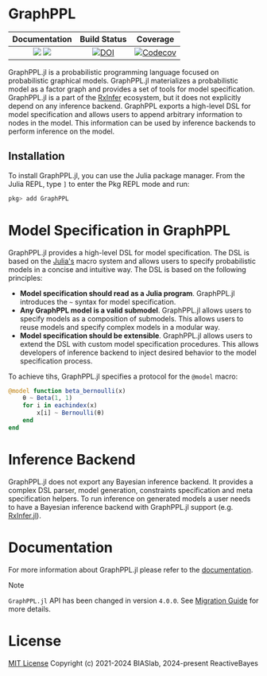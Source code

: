 # GraphPPL

| **Documentation**                                                         | **Build Status**                 | **Coverage**                       |
|:-------------------------------------------------------------------------:|:--------------------------------:|:----------------------------------:|
| [![][docs-stable-img]][docs-stable-url] [![][docs-dev-img]][docs-dev-url] | [![DOI][ci-img]][ci-url]         |[![Codecov][codecov-img]][codecov-url] |

[docs-dev-img]: https://img.shields.io/badge/docs-dev-blue.svg
[docs-dev-url]: https://reactivebayes.github.io/GraphPPL.jl/dev

[docs-stable-img]: https://img.shields.io/badge/docs-stable-blue.svg
[docs-stable-url]: https://reactivebayes.github.io/GraphPPL.jl/stable

[ci-img]: https://github.com/reactivebayes/GraphPPL.jl/actions/workflows/ci.yml/badge.svg?branch=master
[ci-url]: https://github.com/reactivebayes/GraphPPL.jl/actions

[codecov-img]: https://codecov.io/gh/ReactiveBayes/GraphPPL.jl/graph/badge.svg?token=JESDYZVU9N
[codecov-url]: https://codecov.io/gh/ReactiveBayes/GraphPPL.jl

GraphPPL.jl is a probabilistic programming language focused on probabilistic graphical models. GraphPPL.jl materializes a probabilistic model as a factor graph and provides a set of tools for model specification. GraphPPL.jl is a part of the [RxInfer](https://rxinfer.ml) ecosystem, but it does not explicitly depend on any inference backend. GraphPPL exports a high-level DSL for model specification and allows users to append arbitrary information to nodes in the model. This information can be used by inference backends to perform inference on the model.

## Installation

To install GraphPPL.jl, you can use the Julia package manager. From the Julia REPL, type `]` to enter the Pkg REPL mode and run:

```julia
pkg> add GraphPPL
```

# Model Specification in GraphPPL

GraphPPL.jl provides a high-level DSL for model specification. The DSL is based on the [Julia's](https://julialang.org) macro system and allows users to specify probabilistic models in a concise and intuitive way. The DSL is based on the following principles:

- **Model specification should read as a Julia program**. GraphPPL.jl introduces the `~` syntax for model specification. 
- **Any GraphPPL model is a valid submodel**. GraphPPL.jl allows users to specify models as a composition of submodels. This allows users to reuse models and specify complex models in a modular way.
- **Model specification should be extensible**. GraphPPL.jl allows users to extend the DSL with custom model specification procedures. This allows developers of inference backend to inject desired behavior to the model specification process.

To achieve tihs, GraphPPL.jl specifies a protocol for the `@model` macro:
```julia
@model function beta_bernoulli(x)
    θ ~ Beta(1, 1)
    for i in eachindex(x)
        x[i] ~ Bernoulli(θ)
    end
end
```

# Inference Backend

GraphPPL.jl does not export any Bayesian inference backend. It provides a complex DSL parser, model generation, constraints specification and meta specification helpers. To run inference on 
generated models a user needs to have a Bayesian inference backend with GraphPPL.jl support (e.g. [RxInfer.jl](https://rxinfer.ml)). 

# Documentation

For more information about GraphPPL.jl please refer to the [documentation](https://reactivebayes.github.io/GraphPPL.jl/stable).

> [!NOTE]
> `GraphPPL.jl` API has been changed in version `4.0.0`. See [Migration Guide](https://reactivebayes.github.io/GraphPPL.jl/stable/) for more details.


# License

[MIT License](LICENSE) Copyright (c) 2021-2024 BIASlab, 2024-present ReactiveBayes
